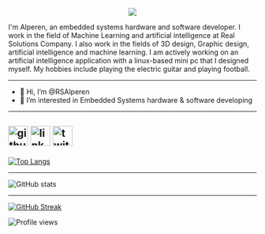 <div align="center">
  
[<img src="bar.svg">](http://www.realsolutions.com.tr)
</div>

I'm Alperen, an embedded systems hardware and software developer. I work in the field of Machine Learning and artificial intelligence at Real Solutions Company. I also work in the fields of 3D design, Graphic design, artificial intelligence and machine learning. I am actively working on an artificial intelligence application with a linux-based mini pc that I designed myself. My hobbies include playing the electric guitar and playing football.

-------

- 👋 Hi, I’m @RSAlperen
- 👀 I’m interested in Embedded Systems hardware & software developing 

-------

[<img src='https://cdn.jsdelivr.net/npm/simple-icons@3.0.1/icons/github.svg' alt='github' height='40'>](https://github.com/RSAlperen)  [<img src='https://cdn.jsdelivr.net/npm/simple-icons@3.0.1/icons/linkedin.svg' alt='linkedin' height='40'>](https://www.linkedin.com/in/alperen-kolamu%C3%A7-257650111/)  [<img src='https://cdn.jsdelivr.net/npm/simple-icons@3.0.1/icons/twitter.svg' alt='twitter' height='40'>](https://twitter.com/kolamuck)
-------

[![Top Langs](https://github-readme-stats.vercel.app/api/top-langs/?username=RSAlperen)](https://github.com/anuraghazra/github-readme-stats)

-------

![GitHub stats](https://github-readme-stats.vercel.app/api?username=RSAlperen&show_icons=true&count_private=true)  

-------

[![GitHub Streak](http://github-readme-streak-stats.herokuapp.com?user=RSAlperen&date_format=M%20j%5B%2C%20Y%5D)](https://git.io/streak-stats) 

![Profile views](https://gpvc.arturio.dev/RSAlperen)

<!---
RSAlperen/RSAlperen is a ✨ special ✨ repository because its `README.md` (this file) appears on your GitHub profile.
You can click the Preview link to take a look at your changes.
--->
